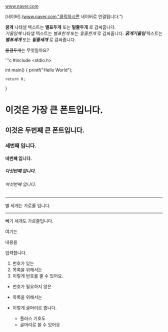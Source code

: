  www.naver.com

   [네이버].(www.naver.com,"클릭하시면 네이버로 연결됩니다.")


**굵게** 나태낼 텍스트는 **별표두개** 또는 __밑줄두개__ 로 감싸줍니다.  
*기울임체* 나타낼 텍스트는 *별표한개* 또는 _밑줄한개_ 로 감싸줍니다.
***굵게기울임*** 텍스트는 ***별표세개*** 또는 ___밑줄세개___ 로 감싸줍니다.

~~물결두개는~~ 무엇일까요?



'''c
#include <stdio.h>

int main()
{
    printf("Hello World");

    return 0;
}


# 이것은 가장 큰 폰트입니다.
## 이것은 두번째 큰 폰트입니다.
### 세번째 입니다.
#### 네번째 입니다.
##### 다섯번째 입니다.
###### 여섯번째 입니다.

***
별 세개는 가로줄 입니다.

---
빼기 세개도 가로줄입니다.

여기는

내용을

입력합니다.

1. 번호가 있는
2. 목록을 위해서는
3. 이렇게 번호를 줄 수 있어요.

* 번호가 필요하지 않은
* 목록을 위해서는
* 이렇게 글머리르 줍니다.

   + 플러스 기호도
   + 글머리로 쓸 수 있어요
